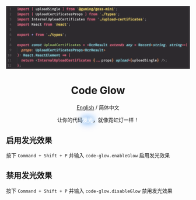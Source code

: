 <div align="center">
  <img src="./banner.png" width="1000" alt="icon"/>

<h1 align="center">Code Glow</h1>

[English](./README.md) / 简体中文

让你的代码<span style="color: #fff; text-shadow: 0 0 5px #fff, 0 0 10px #fff, 0 0 15px #0073e6, 0 0 20px #0073e6, 0 0 25px #0073e6;">发光</span>，就像霓虹灯一样！

</div>

## 启用发光效果

按下 `Command + Shift + P` 并输入 `code-glow.enableGlow` 启用发光效果

## 禁用发光效果

按下 `Command + Shift + P` 并输入 `code-glow.disableGlow` 禁用发光效果
